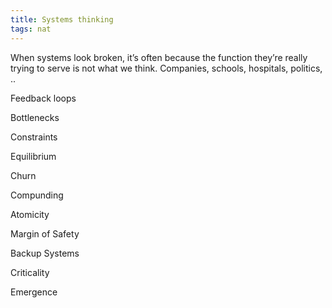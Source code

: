 ```yaml
---
title: Systems thinking 
tags: nat
---
```

 

When systems look broken, it’s often because the function they’re really trying to serve is not what we think. Companies, schools, hospitals, politics, .. 


Feedback loops 

Bottlenecks

Constraints

Equilibrium

Churn

Compunding 

Atomicity

Margin of Safety  

Backup Systems

Criticality

Emergence
